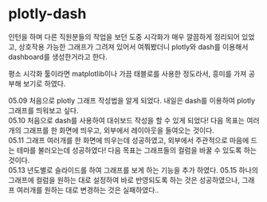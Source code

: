 # plotly-dash

인턴을 하며 다른 직원분들의 작업을 보던 도중 시각화가 매우 깔끔하게 정리되어 있었고, 상호작용 가능한 그래프가 그려져 있어서 여쭤봤더니 plotly와 dash를 이용해서 dashboard를 생성한거라고 한다.


평소 시각화 툴이라면 matplotlib이나 가끔 태블로를 사용한 정도라서, 흥미를 가져 공부해 보기로 하였다.  


05.09 처음으로 plotly 그래프 작성법을 알게 되었다. 내일은 dash를 이용하여 plotly 그래프를 띄워보고 싶다.  
05.10 처음으로 dash를 사용하여 대쉬보드 작성을 할 수 있게 되었다! 다음 목표는 여러개의 그래프를 한 화면에 띄우고, 외부에서 레이아웃을 들여오는 것이다.  
05.11 그래프 여러개를 한 화면에 띄우는데 성공하였고, 외부에서 주관적으로 마음에 드는 테마를 불러오는데 성공하였다! 다음 목표는 그래프들의 컬럼을 바꿀 수 있도록 하는 것이다.  
05.13 년도별로 슬라이드를 하여 그래프를 보게 하는 기능을 추가 하였다.
05.15 하나의 그래프에 컬럼을 원하는 대로 설정하여 바로 반영되도록 하는 것은 성공하였으나, 그래프 여러개를 원하는 대로 변경하는 것은 실패하였다..
